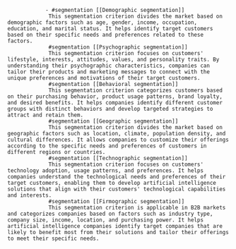 				- #segmentation [[Demographic segmentation]]
				 This segmentation criterion divides the market based on demographic factors such as age, gender, income, occupation, education, and marital status. It helps identify target customers based on their specific needs and preferences related to these factors.
				 #segmentation [[Psychographic segmentation]]
				 This segmentation criterion focuses on customers' lifestyle, interests, attitudes, values, and personality traits. By understanding their psychographic characteristics, companies can tailor their products and marketing messages to connect with the unique preferences and motivations of their target customers.
				 #segmentation [[Behavioral segmentation]]
				 This segmentation criterion categorizes customers based on their purchasing behavior, product usage patterns, brand loyalty, and desired benefits. It helps companies identify different customer groups with distinct behaviors and develop targeted strategies to attract and retain them.
				 #segmentation [[Geographic segmentation]]
				 This segmentation criterion divides the market based on geographic factors such as location, climate, population density, and cultural differences. It allows companies to customize their offerings according to the specific needs and preferences of customers in different regions or countries.
				 #segmentation [[Technographic segmentation]]
				 This segmentation criterion focuses on customers' technology adoption, usage patterns, and preferences. It helps companies understand the technological needs and preferences of their target customers, enabling them to develop artificial intelligence solutions that align with their customers' technological capabilities and interests.
				 #segmentation [[Firmographic segmentation]]
				 This segmentation criterion is applicable in B2B markets and categorizes companies based on factors such as industry type, company size, income, location, and purchasing power. It helps artificial intelligence companies identify target companies that are likely to benefit most from their solutions and tailor their offerings to meet their specific needs.



